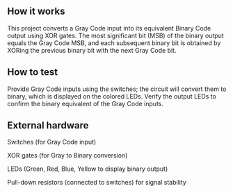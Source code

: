 <!---

This file is used to generate your project datasheet. Please fill in the information below and delete any unused
sections.

You can also include images in this folder and reference them in the markdown. Each image must be less than
512 kb in size, and the combined size of all images must be less than 1 MB.
-->

## How it works

This project converts a Gray Code input into its equivalent Binary Code output using XOR gates. The most significant bit (MSB) of the binary output equals the Gray Code MSB, and each subsequent binary bit is obtained by XORing the previous binary bit with the next Gray Code bit.

## How to test

Provide Gray Code inputs using the switches; the circuit will convert them to binary, which is displayed on the colored LEDs. Verify the output LEDs to confirm the binary equivalent of the Gray Code inputs.

## External hardware
Switches (for Gray Code input)

XOR gates (for Gray to Binary conversion)

LEDs (Green, Red, Blue, Yellow to display binary output)

Pull-down resistors (connected to switches) for signal stability
